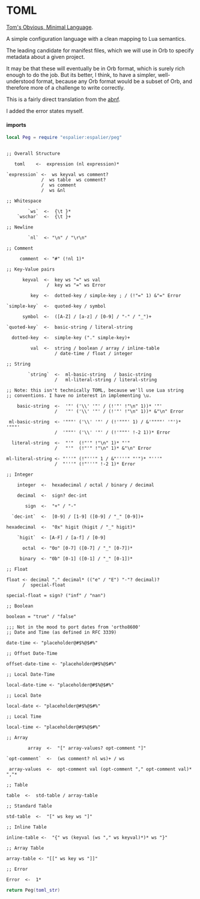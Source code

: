 # TOML

  [Tom's Obvious, Minimal Language](https://github.com/toml-lang/toml)\.

A simple configuration language with a clean mapping to Lua semantics\.

The leading candidate for manifest files, which we will use in Orb to specify
metadata about a given project\.

It may be that these will eventually be in Orb format, which is surely rich
enough to do the job\.  But its better, I think, to have a simpler,
well\-understood format, because any Orb format would be a subset of Orb, and
therefore more of a challenge to write correctly\.

This is a fairly direct translation from the [abnf](https://github.com/toml-lang/toml/blob/master/toml.abnf)\.

I added the error states myself\.


#### imports

```lua
local Peg = require "espalier:espalier/peg"
```

```peg

;; Overall Structure

   toml    <-  expression (nl expression)*

`expression` <-  ws keyval ws comment?
             /  ws table  ws comment?
             /  ws comment
             /  ws &nl

;; Whitespace

        `ws`  <-  {\t }*
    `wschar`  <-  {\t }+

;; Newline

        `nl`  <- "\n" / "\r\n"

;; Comment

     comment  <- "#" (!nl 1)*

;; Key-Value pairs

      keyval  <-  key ws "=" ws val
               /  key ws "=" ws Error

         key  <-  dotted-key / simple-key ; / (!"=" 1) &"=" Error

`simple-key`  <-  quoted-key / symbol

      symbol  <-  ([A-Z] / [a-z] / [0-9] / "-" / "_")+

`quoted-key`  <-  basic-string / literal-string

  dotted-key  <-  simple-key ("." simple-key)+

         val  <-  string / boolean / array / inline-table
                  / date-time / float / integer

;; String

        `string`  <-  ml-basic-string   / basic-string
                  /   ml-literal-string / literal-string

;; Note: this isn't technically TOML, because we'll use Lua string
;; conventions. I have no interest in implementing \u.

    basic-string  <-  '"' ('\\' '"' / (!'"' !"\n" 1))* '"'
                  /   '"' ('\\' '"' / (!'"' !"\n" 1))* &"\n" Error

 ml-basic-string  <- '"""' ('\\' '"' / (!'"""' 1) / &'""""' '"')* '"""'
                  /  '"""' ('\\' '"' / (!'"""' !-2 1))* Error

  literal-string  <-  "'"  (!"'" !"\n" 1)* "'"
                  /   "'"  (!"'" !"\n" 1)* &"\n" Error

ml-literal-string <- "'''" (!"'''" 1 / &"''''" "'")* "'''"
                  /  "'''" (!"'''" !-2 1)* Error

;; Integer

    integer  <-  hexadecimal / octal / binary / decimal

    decimal  <-  sign? dec-int

       sign  <-  "+" / "-"

  `dec-int`  <-  [0-9] / [1-9] ([0-9] / "_" [0-9])+

hexadecimal  <-  "0x" higit (higit / "_" higit)*

    `higit`  <- [A-F] / [a-f] / [0-9]

      octal  <- "0o" [0-7] ([0-7] / "_" [0-7])*

     binary  <- "0b" [0-1] ([0-1] / "_" [0-1])*

;; Float

float <- decimal "." decimal* (("e" / "E") "-"? decimal)?
      /  special-float

special-float = sign? ("inf" / "nan")

;; Boolean

boolean = "true" / "false"

;;; Not in the mood to port dates from 'ortho8600'
;; Date and Time (as defined in RFC 3339)

date-time <- "placeholder@#$%@$#%"

;; Offset Date-Time

offset-date-time <- "placeholder@#$%@$#%"

;; Local Date-Time

local-date-time <- "placeholder@#$%@$#%"

;; Local Date

local-date <- "placeholder@#$%@$#%"

;; Local Time

local-time <- "placeholder@#$%@$#%"

;; Array

        array  <-  "[" array-values? opt-comment "]"

`opt-comment`  <-  (ws comment? nl ws)+ / ws

 array-values  <-  opt-comment val (opt-comment "," opt-comment val)* ","*

;; Table

table  <-  std-table / array-table

;; Standard Table

std-table  <-  "[" ws key ws "]"

;; Inline Table

inline-table <-  "{" ws (keyval (ws "," ws keyval)*)* ws "}"

;; Array Table

array-table <- "[[" ws key ws "]]"

;; Error

Error  <-  1*
```

```lua
return Peg(toml_str)
```
